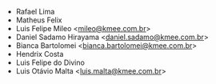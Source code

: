 - Rafael Lima
- Matheus Felix
- Luis Felipe Mileo \<<mileo@kmee.com.br>\>
- Daniel Sadamo Hirayama \<<daniel.sadamo@kmee.com.br>\>
- Bianca Bartolomei \<<bianca.bartolomei@kmee.com.br>\>
- Hendrix Costa
- Luis Felipe do Divino
- Luis Otávio Malta \<<luis.malta@kmee.com.br>\>
